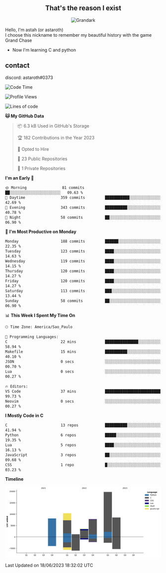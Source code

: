 <h2 align="center">That's the reason I exist</h2>

<p align="center">
  <img src="https://i.imgur.com/5HXDsn9.gif" width="500" alt="Grandark" href="https://www.artstation.com/artwork/dOBdmX" title="Grandark">
</p>


Hello, I'm astah (or astaroth)  
I choose this nickname to remember my beautiful history with the game Grand Chase  

- Now I'm learning C and python

## contact

discord: astaroth#0373
<!--START_SECTION:waka-->
![Code Time](http://img.shields.io/badge/Code%20Time-315%20hrs%2040%20mins-blue)

![Profile Views](http://img.shields.io/badge/Profile%20Views-2-blue)

![Lines of code](https://img.shields.io/badge/From%20Hello%20World%20I%27ve%20Written-59.1%20thousand%20lines%20of%20code-blue)

**🐱 My GitHub Data** 

> 📦 6.3 kB Used in GitHub's Storage 
 > 
> 🏆 182 Contributions in the Year 2023
 > 
> 💼 Opted to Hire
 > 
> 📜 23 Public Repositories 
 > 
> 🔑 1 Private Repositories 
 > 
**I'm an Early 🐤** 

```text
🌞 Morning                81 commits          ██░░░░░░░░░░░░░░░░░░░░░░░   09.63 % 
🌆 Daytime                359 commits         ███████████░░░░░░░░░░░░░░   42.69 % 
🌃 Evening                343 commits         ██████████░░░░░░░░░░░░░░░   40.78 % 
🌙 Night                  58 commits          ██░░░░░░░░░░░░░░░░░░░░░░░   06.90 % 
```
📅 **I'm Most Productive on Monday** 

```text
Monday                   188 commits         ██████░░░░░░░░░░░░░░░░░░░   22.35 % 
Tuesday                  123 commits         ████░░░░░░░░░░░░░░░░░░░░░   14.63 % 
Wednesday                119 commits         ████░░░░░░░░░░░░░░░░░░░░░   14.15 % 
Thursday                 120 commits         ████░░░░░░░░░░░░░░░░░░░░░   14.27 % 
Friday                   120 commits         ████░░░░░░░░░░░░░░░░░░░░░   14.27 % 
Saturday                 113 commits         ███░░░░░░░░░░░░░░░░░░░░░░   13.44 % 
Sunday                   58 commits          ██░░░░░░░░░░░░░░░░░░░░░░░   06.90 % 
```


📊 **This Week I Spent My Time On** 

```text
🕑︎ Time Zone: America/Sao_Paulo

💬 Programming Languages: 
C                        22 mins             ███████████████░░░░░░░░░░   58.94 % 
Makefile                 15 mins             ██████████░░░░░░░░░░░░░░░   40.10 % 
JSON                     0 secs              ░░░░░░░░░░░░░░░░░░░░░░░░░   00.70 % 
Lua                      0 secs              ░░░░░░░░░░░░░░░░░░░░░░░░░   00.27 % 

🔥 Editors: 
VS Code                  37 mins             █████████████████████████   99.73 % 
Neovim                   0 secs              ░░░░░░░░░░░░░░░░░░░░░░░░░   00.27 % 
```

**I Mostly Code in C** 

```text
C                        13 repos            ██████████░░░░░░░░░░░░░░░   41.94 % 
Python                   6 repos             █████░░░░░░░░░░░░░░░░░░░░   19.35 % 
Lua                      5 repos             ████░░░░░░░░░░░░░░░░░░░░░   16.13 % 
JavaScript               3 repos             ██░░░░░░░░░░░░░░░░░░░░░░░   09.68 % 
CSS                      1 repo              █░░░░░░░░░░░░░░░░░░░░░░░░   03.23 % 
```



**Timeline**

![Lines of Code chart](https://raw.githubusercontent.com/astahjmo/astahjmo/main/assets/bar_graph.png)


 Last Updated on 18/06/2023 18:32:02 UTC
<!--END_SECTION:waka-->
